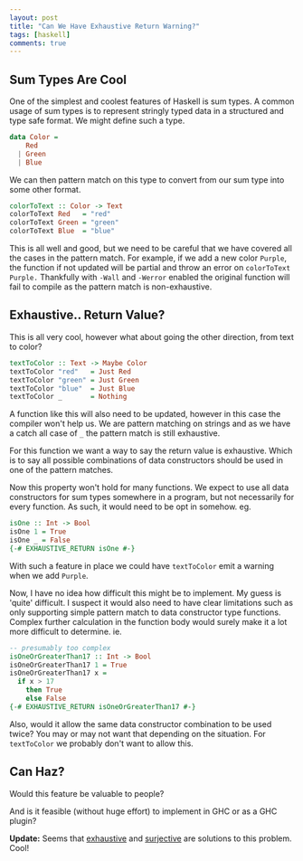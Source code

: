 ```yaml
---
layout: post
title: "Can We Have Exhaustive Return Warning?"
tags: [haskell]
comments: true
---
```


## Sum Types Are Cool

One of the simplest and coolest features of Haskell is sum types. A common usage of sum types is to represent stringly typed data in a structured and type safe format. We might define such a type.

```haskell
data Color =
    Red
  | Green
  | Blue
```

We can then pattern match on this type to convert from our sum type into some other format.


```haskell
colorToText :: Color -> Text
colorToText Red   = "red"
colorToText Green = "green"
colorToText Blue  = "blue"
```

This is all well and good, but we need to be careful that we have covered all the cases in the pattern match. For example, if we add a new color `Purple`, the function if not updated will be partial and throw an error on `colorToText Purple.` Thankfully with `-Wall` and `-Werror` enabled the original function will fail to compile as the pattern match is non-exhaustive.

## Exhaustive.. Return Value?

This is all very cool, however what about going the other direction, from text to color?

```haskell
textToColor :: Text -> Maybe Color
textToColor "red"   = Just Red
textToColor "green" = Just Green
textToColor "blue"  = Just Blue
textToColor _       = Nothing
```

A function like this will also need to be updated, however in this case the compiler won't help us. We are pattern matching on strings and as we have a catch all case of `_` the pattern match is still exhaustive.

For this function we want a way to say the return value is exhaustive. Which is to say all possible combinations of data constructors should be used in one of the pattern matches.

Now this property won't hold for many functions. We expect to use all data constructors for sum types somewhere in a program, but not necessarily for every function. As such, it would need to be opt in somehow. eg.

```haskell
isOne :: Int -> Bool
isOne 1 = True
isOne _ = False
{-# EXHAUSTIVE_RETURN isOne #-}
```

With such a feature in place we could have `textToColor` emit a warning when we add `Purple`.

Now, I have no idea how difficult this might be to implement. My guess is 'quite' difficult. I suspect it would also need to have clear limitations such as only supporting simple pattern match to data constructor type functions. Complex further calculation in the function body would surely make it a lot more difficult to determine. ie.

```haskell
-- presumably too complex
isOneOrGreaterThan17 :: Int -> Bool
isOneOrGreaterThan17 1 = True
isOneOrGreaterThan17 x =
  if x > 17
    then True
    else False
{-# EXHAUSTIVE_RETURN isOneOrGreaterThan17 #-}
```

Also, would it allow the same data constructor combination to be used twice? You may or may not want that depending on the situation. For `textToColor` we probably don't want to allow this.

## Can Haz?

Would this feature be valuable to people?

And is it feasible (without huge effort) to implement in GHC or as a GHC plugin?

**Update:** Seems that [exhaustive](https://hackage.haskell.org/package/exhaustive) and [surjective](https://hackage.haskell.org/package/surjective) are solutions to this problem. Cool!
